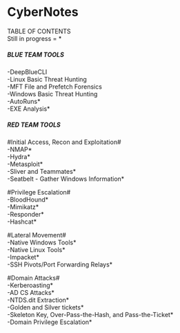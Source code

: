 # CyberNotes  

TABLE OF CONTENTS  
Still in progress = *

##### BLUE TEAM TOOLS #####  
-DeepBlueCLI  
-Linux Basic Threat Hunting  
-MFT File and Prefetch Forensics  
-Windows Basic Threat Hunting  
-AutoRuns*  
-EXE Analysis*  

##### RED TEAM TOOLS #####  
#Initial Access, Recon and Exploitation#  
-NMAP*  
-Hydra*  
-Metasploit*  
-Sliver and Teammates*  
-Seatbelt - Gather Windows Information*  

#Privilege Escalation#  
-BloodHound*  
-Mimikatz*  
-Responder*  
-Hashcat*  

#Lateral Movement#  
-Native Windows Tools*  
-Native Linux Tools*  
-Impacket*  
-SSH Pivots/Port Forwarding Relays*  

#Domain Attacks#  
-Kerberoasting*  
-AD CS Attacks*  
-NTDS.dit Extraction*  
-Golden and Silver tickets*  
-Skeleton Key, Over-Pass-the-Hash, and Pass-the-Ticket*  
-Domain Privilege Escalation*  


